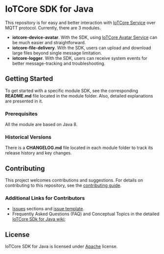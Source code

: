 # IoTCore SDK for Java

This repository is for easy and better interaction with [IoTCore Service](https://cloud.baidu.com/product/iot.html) over MQTT protocol. Currently, there are 3 modules.

- **iotcore-device-avatar**. With the SDK, using [IoTCore Avatar Service](https://cloud.baidu.com/doc/IoTCore/s/Nkdildw8v) can be much easier and straightforward.
- **iotcore-file-delivery**. With the SDK, users can upload and download large files beyond single message limitation.
- **iotcore-logger**. With the SDK, users can receive system events for better message-tracking and troubleshooting.

## Getting Started
To get started with a specific module SDK, see the corresponding **README.md** file located in the module folder. Also, detailed explanations are presented in it.
### Prerequisites
All the module are based on Java 8.
### Historical Versions
There is a **CHANGELOG.md** file located in each module folder to track its release history and key changes.

## Contributing
This project welcomes contributions and suggestions. For details on contributing to this repository, see the [contributing guide](./eng/CONTRIBUTING.md).

### Additional Links for Contributors

- [Issues](https://github.com/baidu/iotcore-sdk-java/issues) sections and [issue template](./.github/ISSUE_TEMPLATE).
- Frequently Asked Questions (FAQ) and Conceptual Topics in the detailed [IoTCore SDk for Java wiki](https://github.com/baidu/iotcore-sdk-java/wiki);


## License
IoTCore SDK for Java is licensed under [Apache](./LICENSE) license.

